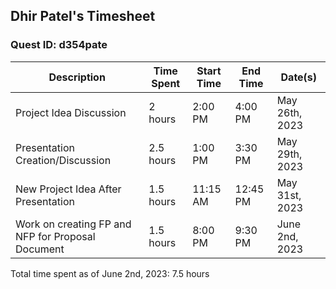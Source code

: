 ## Dhir Patel's Timesheet
### Quest ID: d354pate

| Description | Time Spent | Start Time | End Time | Date(s) |
| ----- | ----- | ----- | ----- | ----- |
| Project Idea Discussion | 2 hours | 2:00 PM | 4:00 PM | May 26th, 2023 |
| Presentation Creation/Discussion | 2.5 hours | 1:00 PM | 3:30 PM | May 29th, 2023 |
| New Project Idea After Presentation | 1.5 hours | 11:15 AM | 12:45 PM | May 31st, 2023 |
| Work on creating FP and NFP for Proposal Document | 1.5 hours | 8:00 PM | 9:30 PM | June 2nd, 2023 |
Total time spent as of June 2nd, 2023: 7.5 hours
